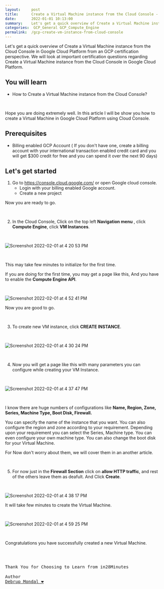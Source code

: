 ```yaml
---
layout:     post
title:      Create a Virtual Machine instance from the Cloud Console - GCP Certification Cheat Sheet
date:       2022-01-01 10:13:00
summary:    Let's get a quick overview of Create a Virtual Machine instance from the Cloud Console in Google Cloud Platform from an GCP certification perspective. We will look at important certification questions regarding Create a Virtual Machine instance from the Cloud Console in Google Cloud Platform.
categories:  GCP_General GCP_Compute_Engine
permalink:  /gcp-create-vm-instance-from-cloud-console
---
```

Let's get a quick overview of Create a Virtual Machine instance from the Cloud Console in Google Cloud Platform from an GCP certification perspective. We will look at important certification questions regarding Create a Virtual Machine instance from the Cloud Console in Google Cloud Platform.


## You will learn
- How to Create a Virtual Machine instance from the Cloud Console?

<BR/>

Hope you are doing extremely well.
In this article I will be show you how to create a Virtual Machine in Google Cloud Platform using Cloud Console.

## Prerequisites

- Billing enabled GCP Account ( If you don't have one, create a billing account with your international transaction enabled credit card and you will get $300 credit for free and you can spend it over the next 90 days)

## Let's get started

1. Go to https://console.cloud.google.com/ or open Google cloud console. 
   - Login with your billing enabled Google account.
   - Create a new project 

Now you are ready to go.

<BR/>

2. In the Cloud Console, Click on the top left **Navigation menu** , click **Compute Engine**, click **VM Instances**.

<BR/>

![Screenshot 2022-02-01 at 4 20 53 PM](https://user-images.githubusercontent.com/57451228/151975780-1c67ecb8-a214-4041-8e55-92583ca7c024.png)

<BR/>

This may take few minutes to initialize for the first time.

If you are doing for the first time, you may get a page like this, And you have to enable the **Compute Engine API**.

<BR/>

![Screenshot 2022-02-01 at 4 52 41 PM](https://user-images.githubusercontent.com/57451228/151975934-addb305d-65c3-4c7d-9519-6a5be2d29e74.png)


Now you are good to go.

<BR/>

3. To create new VM instance, click **CREATE INSTANCE**.

<BR/>

![Screenshot 2022-02-01 at 4 30 24 PM](https://user-images.githubusercontent.com/57451228/151976257-787e2da1-cf58-4018-87de-13d5bc91fbf9.png)

<BR/>

4. Now you will get a page like this with many parameters you can configure while creating your VM Instance.

<BR/>

![Screenshot 2022-02-01 at 4 37 47 PM](https://user-images.githubusercontent.com/57451228/151976439-aaf34064-05db-4ef4-80f5-c0685fedb5e7.png)

<BR/>




I know there are huge numbers of configurations like **Name, Region, Zone, Series, Machine Type, Boot Disk, Firewall.**

You can specify the name of the instance that you want. You can also configure the region and zone according to your requirement. Depending upon your requirement you can select the Series, Machine type. You can even configure your own machine type.
You can also change the boot disk for your Virtual Machine.

For Now don't worry about them, we will cover them in an another article.

<BR/>

5. For now just in the **Firewall Section** click on **allow HTTP traffic**, and rest of the others leave them as deafult.
And Click **Create**.

<BR/>

![Screenshot 2022-02-01 at 4 38 17 PM](https://user-images.githubusercontent.com/57451228/151977056-d0518126-8cc0-49bd-9286-3c5d038f8341.png)

It will take few minutes to create the Virtual Machine. 

<BR/>

![Screenshot 2022-02-01 at 4 59 25 PM](https://user-images.githubusercontent.com/57451228/151977564-7afc2dba-39c9-453d-b691-6ddca6ea231b.png)

<BR/>

Congratulations you have successfully created a new Virtual Machine.




<BR/>
<BR/>

<pre>
Thank You for Choosing to Learn from in28Minutes

Author
<a href="https://www.linkedin.com/in/debrup-365/">Debrup Mondal ❤️</a>
